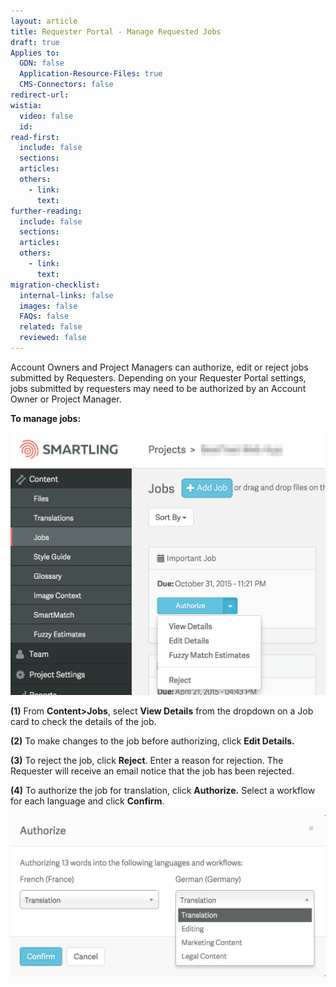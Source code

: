 ```yaml
---
layout: article
title: Requester Portal - Manage Requested Jobs
draft: true
Applies to:
  GDN: false
  Application-Resource-Files: true
  CMS-Connectors: false
redirect-url:
wistia:
  video: false
  id:
read-first:
  include: false
  sections:
  articles:
  others:
    - link:
      text:
further-reading:
  include: false
  sections:
  articles:
  others:
    - link:
      text:
migration-checklist:
  internal-links: false
  images: false
  FAQs: false
  related: false
  reviewed: false
---
```



Account Owners and Project Managers can authorize, edit or reject jobs submitted by Requesters. Depending on your Requester Portal settings, jobs submitted by requesters may need to be authorized by an Account Owner or Project Manager.

**To manage jobs:**

![](/uploads/versions/requestermanage2---x----1138-948x---.png)

**(1)** From **Content&gt;Jobs**, select **View Details** from the dropdown on a Job card to check the details of the job.

**(2)** To make changes to the job before authorizing, click **Edit Details.**

**(3)** To reject the job, click **Reject**. Enter a reason for rejection. The Requester will receive an email notice that the job has been rejected.

**(4)** To authorize the job for translation, click **Authorize.** Select a workflow for each language and click **Confirm**.

![](/uploads/versions/requestermanage1---x----1150-588x---.png)